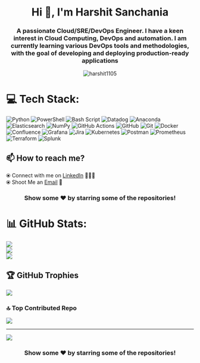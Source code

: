 <h1 align="center">Hi 👋, I'm Harshit Sanchania </h1>
<h3 align="center">A passionate Cloud/SRE/DevOps Engineer. I have a keen interest in Cloud Computing, DevOps and automation. I am currently learning various DevOps tools and methodologies, with the goal of developing and deploying production-ready applications</h3>

<p align="center"><img align="center" src="https://github-readme-streak-stats.herokuapp.com/?user=harshit1105&theme=gotham" alt="harshit1105" /></p>

<!--
<img align='right' src="https://cdn.dribbble.com/users/1292677/screenshots/6139167/avento.gif" width="300">
-->

# 💻 Tech Stack:
![Python](https://img.shields.io/badge/python-3670A0?style=for-the-badge&logo=python&logoColor=ffdd54) ![PowerShell](https://img.shields.io/badge/PowerShell-%235391FE.svg?style=for-the-badge&logo=powershell&logoColor=white) ![Bash Script](https://img.shields.io/badge/bash_script-%23121011.svg?style=for-the-badge&logo=gnu-bash&logoColor=white) ![Datadog](https://img.shields.io/badge/datadog-%23632CA6.svg?style=for-the-badge&logo=datadog&logoColor=white) ![Anaconda](https://img.shields.io/badge/Anaconda-%2344A833.svg?style=for-the-badge&logo=anaconda&logoColor=white) ![Elasticsearch](https://img.shields.io/badge/elasticsearch-%230377CC.svg?style=for-the-badge&logo=elasticsearch&logoColor=white)  ![NumPy](https://img.shields.io/badge/numpy-%23013243.svg?style=for-the-badge&logo=numpy&logoColor=white)  ![GitHub Actions](https://img.shields.io/badge/github%20actions-%232671E5.svg?style=for-the-badge&logo=githubactions&logoColor=white) ![GitHub](https://img.shields.io/badge/github-%23121011.svg?style=for-the-badge&logo=github&logoColor=white) ![Git](https://img.shields.io/badge/git-%23F05033.svg?style=for-the-badge&logo=git&logoColor=white) ![Docker](https://img.shields.io/badge/docker-%230db7ed.svg?style=for-the-badge&logo=docker&logoColor=white) ![Confluence](https://img.shields.io/badge/confluence-%23172BF4.svg?style=for-the-badge&logo=confluence&logoColor=white) ![Grafana](https://img.shields.io/badge/grafana-%23F46800.svg?style=for-the-badge&logo=grafana&logoColor=white) ![Jira](https://img.shields.io/badge/jira-%230A0FFF.svg?style=for-the-badge&logo=jira&logoColor=white) ![Kubernetes](https://img.shields.io/badge/kubernetes-%23326ce5.svg?style=for-the-badge&logo=kubernetes&logoColor=white) ![Postman](https://img.shields.io/badge/Postman-FF6C37?style=for-the-badge&logo=postman&logoColor=white) ![Prometheus](https://img.shields.io/badge/Prometheus-E6522C?style=for-the-badge&logo=Prometheus&logoColor=white) ![Terraform](https://img.shields.io/badge/terraform-%235835CC.svg?style=for-the-badge&logo=terraform&logoColor=white) ![Splunk](https://img.shields.io/badge/splunk-%23000000.svg?style=for-the-badge&logo=splunk&logoColor=white)


## 📫 How to reach me?

⦿ Connect with me on [LinkedIn](https://www.linkedin.com/in/harshit-sanchania-8b9ab058) 👨🏻‍💻 <br>
⦿ Shoot Me an [Email](mailto:harshitsanchania@gmail.com) 💌 <br>

<div align="center">
  
### Show some ❤️ by starring some of the repositories!
  
  </div>

# 📊 GitHub Stats:
![](https://github-readme-stats.vercel.app/api?username=harshit1105&theme=dark&hide_border=false&include_all_commits=false&count_private=false)<br/>
![](https://github-readme-streak-stats.herokuapp.com/?user=harshit1105&theme=dark&hide_border=false)<br/>
![](https://github-readme-stats.vercel.app/api/top-langs/?username=harshit1105&theme=dark&hide_border=false&include_all_commits=false&count_private=false&layout=compact)

## 🏆 GitHub Trophies
![](https://github-profile-trophy.vercel.app/?username=harshit1105&theme=radical&no-frame=false&no-bg=true&margin-w=4)

### 🔝 Top Contributed Repo
![](https://github-contributor-stats.vercel.app/api?username=harshit1105&limit=5&theme=dark&combine_all_yearly_contributions=true)

---
[![](https://visitcount.itsvg.in/api?id=harshit1105&icon=0&color=0)](https://visitcount.itsvg.in)

<!-- Proudly created with GPRM ( https://gprm.itsvg.in ) -->

<div align="center">
  
### Show some ❤️ by starring some of the repositories!
  
  </div>

<!--
#### Thanks for visiting :heart:
![VisitorCount](https://profile-counter.glitch.me/harshit1105/count.svg)
-->
